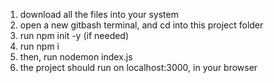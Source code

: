 1) download all the files into your system
2) open a new gitbash terminal, and cd into this project folder
3) run npm init -y (if needed)
4) run npm i
5) then, run nodemon index.js
6) the project should run on localhost:3000, in your browser
